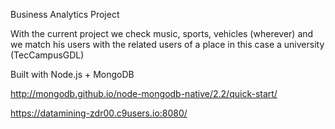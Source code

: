Business Analytics Project

With the current project we check music, sports, vehicles (wherever) and we match his users
with the related users of a place in this case a university (TecCampusGDL)

Built with Node.js + MongoDB


http://mongodb.github.io/node-mongodb-native/2.2/quick-start/

https://datamining-zdr00.c9users.io:8080/
